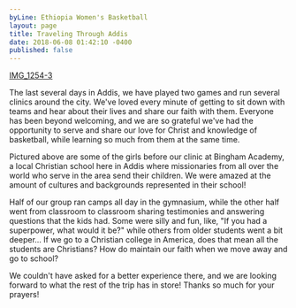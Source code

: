 ```yaml
---
byLine: Ethiopia Women's Basketball
layout: page
title: Traveling Through Addis
date: 2018-06-08 01:42:10 -0400
published: false
---
```

[IMG_1254-3](/uploads/2018/06/08/IMG_1254-3 "IMG_1254-3")

The last several days in Addis, we have played two games and run several clinics around the city. We've loved every minute of getting to sit down with teams and hear about their lives and share our faith with them. Everyone has been beyond welcoming, and we are so grateful we've had the opportunity to serve and share our love for Christ and knowledge of basketball, while learning so much from them at the same time.

Pictured above are some of the girls before our clinic at Bingham Academy, a local Christian school here in Addis where missionaries from all over the world who serve in the area send their children. We were amazed at the amount of cultures and backgrounds represented in their school!

Half of our group ran camps all day in the gymnasium, while the other half went from classroom to classroom sharing testimonies and answering questions that the kids had. Some were silly and fun, like, "If you had a superpower, what would it be?" while others from older students went a bit deeper... If we go to a Christian college in America, does that mean all the students are Christians? How do maintain our faith when we move away and go to school?

We couldn't have asked for a better experience there, and we are looking forward to what the rest of the trip has in store! Thanks so much for your prayers!
